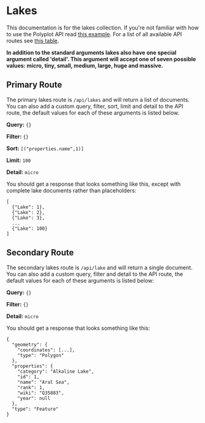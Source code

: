 # Lakes

This documentation is for the lakes collection. If you're not familiar with how to use the Polyplot API read [this example](https://github.com/jgphilpott/polyplot/tree/master/docs/api#example). For a list of all available API routes see [this table](https://github.com/jgphilpott/polyplot/tree/master/docs/api#routes).

**In addition to the standard arguments lakes also have one special argument called 'detail'. This argument will accept one of seven possible values: micro, tiny, small, medium, large, huge and massive.**

## Primary Route

The primary lakes route is `/api/lakes` and will return a list of documents. You can also add a custom query, filter, sort, limit and detail to the API route, the default values for each of these arguments is listed below.

**Query:** `{}`

**Filter:** `{}`

**Sort:** `[("properties.name",1)]`

**Limit:** `100`

**Detail:** `micro`

You should get a response that looks something like this, except with complete lake documents rather than placeholders:

```
[
  {"Lake": 1},
  {"Lake": 2},
  {"Lake": 3},
  ...
  {"Lake": 100}
]
```

## Secondary Route

The secondary lakes route is `/api/lake` and will return a single document. You can also add a custom query, filter and detail to the API route, the default values for each of these arguments is listed below:

**Query:** `{}`

**Filter:** `{}`

**Detail:** `micro`

You should get a response that looks something like this:

```
{
  "geometry": {
    "coordinates": [...],
    "type": "Polygon"
  },
  "properties": {
    "category": "Alkaline Lake",
    "id": 1,
    "name": "Aral Sea",
    "rank": 1,
    "wiki": "Q35883",
    "year": null
  },
  "type": "Feature"
}
```
